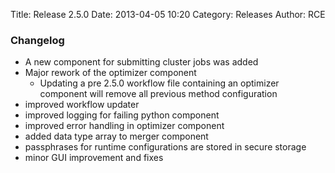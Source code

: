 Title: Release 2.5.0
Date: 2013-04-05 10:20
Category: Releases
Author: RCE


### Changelog

* A new component for submitting cluster jobs was added
* Major rework of the optimizer component
	- Updating a pre 2.5.0 workflow file containing an optimizer component will remove all previous method configuration 
* improved workflow updater
* improved logging for failing python component
* improved error handling in optimizer component
* added data type array to merger component
* passphrases for runtime configurations are stored in secure storage
* minor GUI improvement and fixes 

